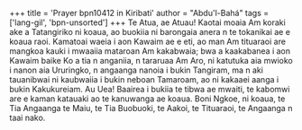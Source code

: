 +++
title = 'Prayer bpn10412 in Kiribati'
author = "Abdu'l-Bahá"
tags = ['lang-gil', 'bpn-unsorted']
+++
Te Atua, ae Atuau! Kaotai moaia Am koraki ake a Tatangiriko ni koaua, ao buokiia ni barongaia anera n te tokanikai ae e koaua raoi. Kamatoai waeia i aon Kawaim ae e eti, ao man Am tituaraoi are mangkoa kauki i mwaaiia mataroan Am kakabwaia; bwa a kaakabanea i aon Kawaim baike Ko a tia n anganiia, n tararuaa Am Aro, ni katutuka aia mwioko i nanon aia Ururingko, n angaanga nanoia i bukin Tangiram, ma n aki tauanibwai ni kaubwaiia i bukin neboan Tamaroam, ao ni kakaaei aanga i bukin Kakukureiam.
Au Uea! Baairea i bukiia te tibwa ae mwaiti, te kabomwi are e kaman katauaki ao te kanuwanga ae koaua.
Boni Ngkoe, ni koaua, te Tia Angaanga te Maiu, te Tia Buobuoki, te Aakoi, te Tituaraoi, te Angaanga n taai nako.
